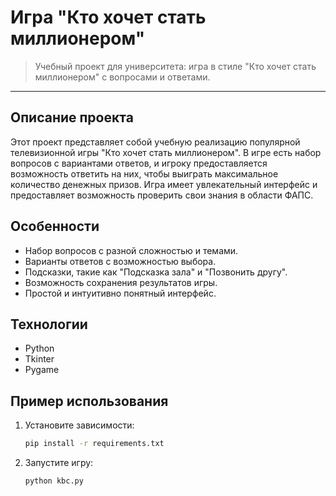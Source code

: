 # Игра "Кто хочет стать миллионером"

> Учебный проект для университета: игра в стиле "Кто хочет стать миллионером" с вопросами и ответами.

---

## Описание проекта

Этот проект представляет собой учебную реализацию популярной телевизионной игры "Кто хочет стать миллионером". В игре есть набор вопросов с вариантами ответов, и игроку предоставляется возможность ответить на них, чтобы выиграть максимальное количество денежных призов. Игра имеет увлекательный интерфейс и предоставляет возможность проверить свои знания в области ФАПС.

## Особенности

- Набор вопросов с разной сложностью и темами.
- Варианты ответов с возможностью выбора.
- Подсказки, такие как "Подсказка зала" и "Позвонить другу".
- Возможность сохранения результатов игры.
- Простой и интуитивно понятный интерфейс.

## Технологии

- Python
- Tkinter 
- Pygame



## Пример использования
1. Установите зависимости:

   ```bash
   pip install -r requirements.txt

1. Запустите игру:

   ```bash
   python kbc.py